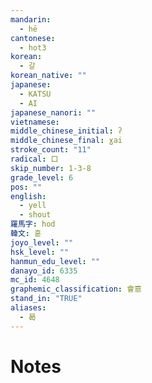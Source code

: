 ```yaml
---
mandarin:
  - hē
cantonese:
  - hot3
korean:
  - 갈
korean_native: ""
japanese:
  - KATSU
  - AI
japanese_nanori: ""
vietnamese:
middle_chinese_initial: ʔ
middle_chinese_final: ɣai
stroke_count: "11"
radical: 口
skip_number: 1-3-8
grade_level: 6
pos: ""
english:
  - yell
  - shout
羅馬字: hod
韓文: 혿
joyo_level: ""
hsk_level: ""
hanmun_edu_level: ""
danayo_id: 6335
mc_id: 4648
graphemic_classification: 會意
stand_in: "TRUE"
aliases:
  - 曷
---
```


# Notes
